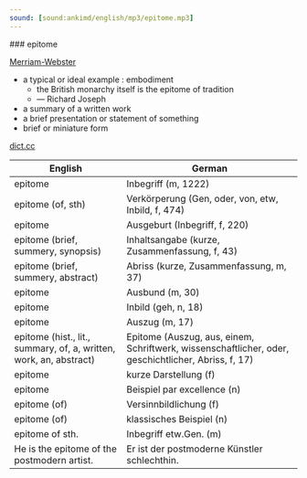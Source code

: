 ```yaml
---
sound: [sound:ankimd/english/mp3/epitome.mp3]
---
```


\### epitome

[Merriam-Webster](https://www.merriam-webster.com/dictionary/epitome)

- a typical or ideal example : embodiment
    - the British monarchy itself is the epitome of tradition
    - — Richard Joseph
- a summary of a written work
- a brief presentation or statement of something
- brief or miniature form

[dict.cc](https://www.dict.cc/epitome)

| English        | German       |
| -------------- | ------------ |
| epitome | Inbegriff (m, 1222) |
| epitome (of, sth) | Verkörperung (Gen, oder, von, etw, Inbild, f, 474) |
| epitome | Ausgeburt (Inbegriff, f, 220) |
| epitome (brief, summery, synopsis) | Inhaltsangabe (kurze, Zusammenfassung, f, 43) |
| epitome (brief, summery, abstract) | Abriss (kurze, Zusammenfassung, m, 37) |
| epitome | Ausbund (m, 30) |
| epitome | Inbild (geh, n, 18) |
| epitome | Auszug (m, 17) |
| epitome (hist., lit., summary, of, a, written, work, an, abstract) | Epitome (Auszug, aus, einem, Schriftwerk, wissenschaftlicher, oder, geschichtlicher, Abriss, f, 17) |
| epitome | kurze Darstellung (f) |
| epitome | Beispiel par excellence (n) |
| epitome (of) | Versinnbildlichung (f) |
| epitome (of) | klassisches Beispiel (n) |
| epitome of sth. | Inbegriff etw.Gen. (m) |
| He is the epitome of the postmodern artist. | Er ist der postmoderne Künstler schlechthin. |
